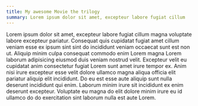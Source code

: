 ```yaml
---
title: My awesome Movie the trilogy
summary: Lorem ipsum dolor sit amet, excepteur labore fugiat cillum 
---
```


Lorem ipsum dolor sit amet, excepteur labore fugiat cillum magna voluptate
labore excepteur pariatur. Consequat quis cupidatat fugiat amet cillum veniam
esse ex ipsum sint sint do incididunt veniam occaecat sunt est non ut. Aliquip
minim culpa consequat commodo enim Lorem magna Lorem laborum adipisicing eiusmod
duis veniam nostrud velit. Excepteur velit eu cupidatat anim consectetur fugiat
Lorem sunt amet irure tempor ex. Anim nisi irure excepteur esse velit dolore ullamco
magna aliqua officia elit pariatur aliquip elit incididunt. Do eu est esse aute aliquip
sunt nulla deserunt incididunt qui enim. Laborum minim irure sit incididunt ex enim deserunt
excepteur. Voluptate eu magna do elit dolore minim irure eu id ullamco do do exercitation sint
laborum nulla est aute Lorem.

